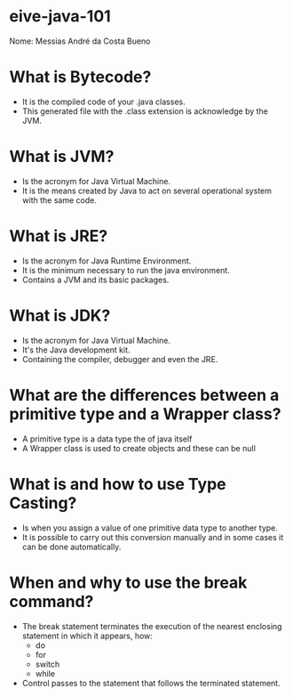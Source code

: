 # eive-java-101
Nome: Messias André da Costa Bueno

# What is Bytecode?
- It is the compiled code of your .java classes.
- This generated file with the .class extension is acknowledge by the JVM.
# What is JVM?
- Is the acronym for Java Virtual Machine.
- It is the means created by Java to act on several operational system with the same code.
# What is JRE?
- Is the acronym for Java Runtime Environment.
- It is the minimum necessary to run the java environment.
- Contains a JVM and its basic packages.
# What is JDK?
- Is the acronym for Java Virtual Machine.
- It's the Java development kit.
- Containing the compiler, debugger and even the JRE.
# What are the differences between a primitive type and a Wrapper class?
- A primitive type is a data type the of java itself
- A Wrapper class is used to create objects and these can be null
# What is and how to use Type Casting?
- Is when you assign a value of one primitive data type to another type.
- It is possible to carry out this conversion manually and in some cases it can be done automatically.
# When and why to use the break command?
- The break statement terminates the execution of the nearest enclosing statement in which it appears, how:
  - do
  - for
  - switch
  - while
- Control passes to the statement that follows the terminated statement.